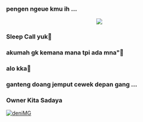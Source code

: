 ###  pengen ngeue kmu ih ...


<p align="center"><a href="https://t.me/TiredEXE"><img src="https://telegra.ph//file/2c266504cc73b64bb6e4a.jpg"></a></p>


### Sleep Call yuk🙈


### akumah gk kemana mana tpi ada mna"🤝


### alo kka🙈


### ganteng doang jemput cewek depan gang ...

### Owner Kita Sadaya
[![deniMG](https://telegra.ph//file/2c266504cc73b64bb6e4a.jpg)](https://t.me/TiredEXE)
